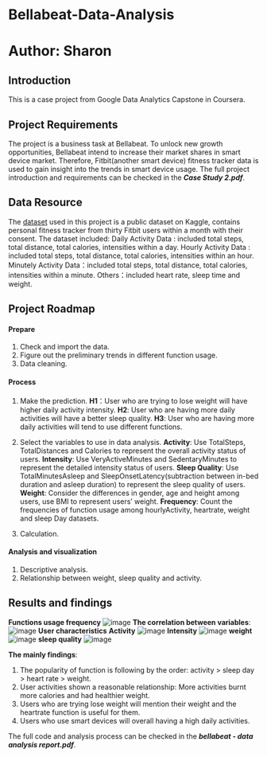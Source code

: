 # Bellabeat-Data-Analysis
# Author: Sharon

## Introduction
This is a case project from Google Data Analytics Capstone in Coursera.

## Project Requirements
The project is a business task at Bellabeat. To unlock new growth opportunities, Bellabeat intend to increase their market shares in smart device market. Therefore, Fitbit(another smart device) fitness tracker data is used to gain insight into the trends in smart device usage. The full project introduction and requirements can be checked in the ***Case Study 2.pdf***.

## Data Resource
The [dataset](https://www.kaggle.com/datasets/arashnic/fitbit) used in this project is a public dataset on Kaggle, contains personal fitness tracker from thirty Fitbit users within a month with their consent.
The dataset included:
Daily Activity Data : included total steps, total distance, total calories, intensities within a day.
Hourly Activity Data : included total steps, total distance, total calories, intensities within an hour.
Minutely Activity Data：included total steps, total distance, total calories, intensities within a minute.
Others：included heart rate, sleep time and weight.

## Project Roadmap
#### Prepare
1.	Check and import the data.
2.  Figure out the preliminary trends in different function usage.
3.  Data cleaning.

#### Process
1.  Make the prediction.
  **H1**：User who are trying to lose weight will have higher daily activity intensity.
  **H2**:	User who are having more daily activities will have a better sleep quality.
  **H3**:	User who are having more daily activities will tend to use different functions.

2.  Select the variables to use in data analysis.
  **Activity**: Use TotalSteps, TotalDistances and Calories to represent the overall activity status of users.
  **Intensity**: Use VeryActiveMinutes and SedentaryMinutes to represent the detailed intensity status of users.
  **Sleep Quality**: Use TotalMinutesAsleep and SleepOnsetLatency(subtraction between in-bed duration and asleep duration) to represent the sleep quality of users.
  **Weight**: Consider the differences in gender, age and height among users, use BMI to represent users’ weight.
  **Frequency**: Count the frequencies of function usage among hourlyActivity, heartrate, weight and sleep Day datasets.

3.  Calculation.

#### Analysis and visualization
1. Descriptive analysis.
2. Relationship between weight, sleep quality and activity.

## Results and findings
**Functions usage frequency**
![image](https://github.com/sharonlittleshark/Bellabeat-Data-Analysis/assets/126043660/1ed9f4c1-75fb-4542-b013-e72a343abd7c)
**The correlation between variables**:
![image](https://github.com/sharonlittleshark/Bellabeat-Data-Analysis/assets/126043660/fef2daa5-1b68-4d67-8ed6-0cd81f43efe2)
**User characteristics**
**Activity**
![image](https://github.com/sharonlittleshark/Bellabeat-Data-Analysis/assets/126043660/aaee9d51-143a-4c94-8f0c-1b39d4502d05)
**Intensity**
![image](https://github.com/sharonlittleshark/Bellabeat-Data-Analysis/assets/126043660/5dd903b5-4b13-4a16-9ed7-18f6cb920af9)
**weight**
![image](https://github.com/sharonlittleshark/Bellabeat-Data-Analysis/assets/126043660/8ec2ec28-b715-4f35-a3c2-8f29c7a40398)
**sleep quality**
![image](https://github.com/sharonlittleshark/Bellabeat-Data-Analysis/assets/126043660/957a5d2d-77af-48d4-82d0-2e4d418b18d6)

**The mainly findings**:
1.	The popularity of function is following by the order: activity > sleep day > heart rate > weight.
2.	User activities shown a reasonable relationship: More activities burnt more calories and had healthier weight.
3.	Users who are trying lose weight will mention their weight and the heartrate function is useful for them.
4.	Users who use smart devices will overall having a high daily activities.

The full code and analysis process can be checked in the ***bellabeat - data analysis report.pdf***.
